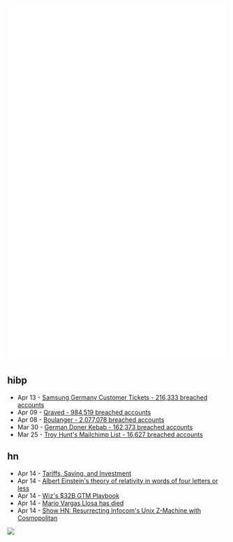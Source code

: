 ![Metrics](https://raw.githubusercontent.com/phixion/phixion/master/metrics.svg)

## hibp

<!--
for https://github.com/phixion/phixion/blob/main/.github/workflows/feeds.yml
-->
<!--START_SECTION:haveibeenpwnd-->
- Apr 13 - [Samsung Germany Customer Tickets - 216,333 breached accounts](https://haveibeenpwned.com/PwnedWebsites#SamsungGermany)
- Apr 09 - [Qraved - 984,519 breached accounts](https://haveibeenpwned.com/PwnedWebsites#Qraved)
- Apr 08 - [Boulanger - 2,077,078 breached accounts](https://haveibeenpwned.com/PwnedWebsites#Boulanger)
- Mar 30 - [German Doner Kebab - 162,373 breached accounts](https://haveibeenpwned.com/PwnedWebsites#GermanDonerKebab)
- Mar 25 - [Troy Hunt's Mailchimp List - 16,627 breached accounts](https://haveibeenpwned.com/PwnedWebsites#TroyHuntMailchimpList)
<!--END_SECTION:haveibeenpwnd-->

## hn

<!--
for https://github.com/phixion/phixion/blob/main/.github/workflows/feeds.yml
-->
<!--START_SECTION:hn-->
- Apr 14 - [Tariffs, Saving, and Investment](https://www.grumpy-economist.com/p/tariffs-saving-and-investment)
- Apr 14 - [Albert Einstein's theory of relativity in words of four letters or less](https://www.muppetlabs.com/~breadbox/txt/al.html)
- Apr 14 - [Wiz's $32B GTM Playbook](https://www.cybersecuritypulse.net/p/wizs-32b-gtm-playbook-unpacking-the)
- Apr 14 - [Mario Vargas Llosa has died](https://www.nytimes.com/2025/04/13/books/review/mario-vargas-llosa-appraisal.html)
- Apr 14 - [Show HN: Resurrecting Infocom's Unix Z-Machine with Cosmopolitan](https://christopherdrum.github.io/posts/2025/04/porting-infocom-with-cosmo)
<!--END_SECTION:hn-->

<!--
for https://yhype.me
-->
![](https://hit.yhype.me/github/profile?user_id=13013670)
